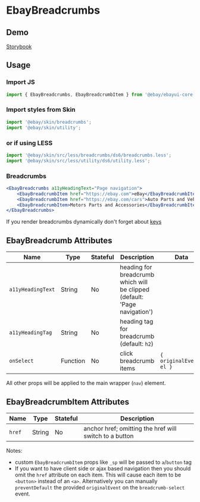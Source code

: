 # EbayBreadcrumbs

## Demo
[Storybook](https://pages.github.com/eBay/ebayui-core-react/master/?path=/story/ebay-breadcrumbs--default)

## Usage

### Import JS
```jsx
import { EbayBreadcrumbs, EbayBreadcrumbItem } from '@ebay/ebayui-core-react/ebay-breadcrumbs'
```

### Import styles from Skin
```jsx
import '@ebay/skin/breadcrumbs';
import '@ebay/skin/utility';
```

### or if using LESS
```jsx
import '@ebay/skin/src/less/breadcrumbs/ds6/breadcrumbs.less';
import '@ebay/skin/src/less/utility/ds6/utility.less';
```

### Breadcrumbs
```jsx
<EbayBreadcrumbs a11yHeadingText="Page navigation">
    <EbayBreadcrumbItem href="https://ebay.com">eBay</EbayBreadcrumbItem>
    <EbayBreadcrumbItem href="https://ebay.com/cars">Auto Parts and Vehicles</EbayBreadcrumbItem>
    <EbayBreadcrumbItem>Motors Parts and Accessories</EbayBreadcrumbItem>
</EbayBreadcrumbs>
```

If you render breadcrumbs dynamically don't forget about [keys](../../../#notes)

## EbayBreadcrumb Attributes

Name | Type | Stateful | Description | Data
--- | --- | --- | --- | ---
`a11yHeadingText` | String | No | heading for breadcrumb which will be clipped (default: 'Page navigation')
`a11yHeadingTag` | String | No | heading tag for breadcrumb (default: `h2`)
`onSelect` | Function | No | click breadcrumb items | `{ originalEvent, el }`

All other props will be applied to the main wrapper (`nav`) element.

## EbayBreadcrumbItem Attributes

Name | Type | Stateful | Description
--- | --- | --- | ---
`href` | String | No | anchor href; omitting the href will switch to a button

Notes:
* custom `EbayBreadcrumbItem` props like `_sp` will be passed to `a`/`button` tag
* If you want to have client side or ajax based navigation then you should omit the `href` attribute on each item. This will cause each item to be `<button>` instead of an `<a>`. Alternatively you can manually `preventDefault` the provided `originalEvent` on the `breadcrumb-select` event.
